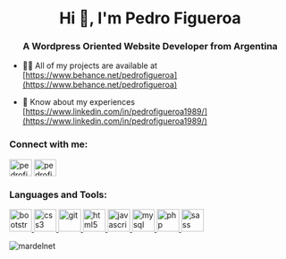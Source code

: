 <h1 align="center">Hi 👋, I'm Pedro Figueroa</h1>
<h3 align="center">A Wordpress Oriented Website Developer from Argentina</h3>

- 👨‍💻 All of my projects are available at [https://www.behance.net/pedrofigueroa](https://www.behance.net/pedrofigueroa)

- 📄 Know about my experiences [https://www.linkedin.com/in/pedrofigueroa1989/](https://www.linkedin.com/in/pedrofigueroa1989/)

<h3 align="left">Connect with me:</h3>
<p align="left">
<a href="https://linkedin.com/in/pedrofigueroa1989" target="blank"><img align="center" src="https://cdn.jsdelivr.net/npm/simple-icons@3.0.1/icons/linkedin.svg" alt="pedrofigueroa1989" height="30" width="40" /></a>
<a href="https://www.behance.net/pedrofigueroa" target="blank"><img align="center" src="https://cdn.jsdelivr.net/npm/simple-icons@3.0.1/icons/behance.svg" alt="pedrofigueroa" height="30" width="40" /></a>
</p>

<h3 align="left">Languages and Tools:</h3>
<p align="left"> <a href="https://getbootstrap.com" target="_blank"> <img src="https://devicons.github.io/devicon/devicon.git/icons/bootstrap/bootstrap-plain.svg" alt="bootstrap" width="40" height="40"/> </a> <a href="https://www.w3schools.com/css/" target="_blank"> <img src="https://devicons.github.io/devicon/devicon.git/icons/css3/css3-original-wordmark.svg" alt="css3" width="40" height="40"/> </a> <a href="https://git-scm.com/" target="_blank"> <img src="https://www.vectorlogo.zone/logos/git-scm/git-scm-icon.svg" alt="git" width="40" height="40"/> </a> <a href="https://www.w3.org/html/" target="_blank"> <img src="https://devicons.github.io/devicon/devicon.git/icons/html5/html5-original-wordmark.svg" alt="html5" width="40" height="40"/> </a> <a href="https://developer.mozilla.org/en-US/docs/Web/JavaScript" target="_blank"> <img src="https://devicons.github.io/devicon/devicon.git/icons/javascript/javascript-original.svg" alt="javascript" width="40" height="40"/> </a> <a href="https://www.mysql.com/" target="_blank"> <img src="https://devicons.github.io/devicon/devicon.git/icons/mysql/mysql-original-wordmark.svg" alt="mysql" width="40" height="40"/> </a> <a href="https://www.php.net" target="_blank"> <img src="https://devicons.github.io/devicon/devicon.git/icons/php/php-original.svg" alt="php" width="40" height="40"/> </a> <a href="https://sass-lang.com" target="_blank"> <img src="https://devicons.github.io/devicon/devicon.git/icons/sass/sass-original.svg" alt="sass" width="40" height="40"/> </a> </p>

<p><img align="center" src="https://github-readme-stats.vercel.app/api/top-langs?username=mardelnet&show_icons=true&locale=en&layout=compact" alt="mardelnet" /></p>
